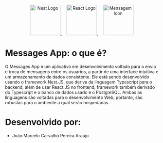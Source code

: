 <p align="center">
  <a href="http://nestjs.com/" target="blank">
    <img src="https://nestjs.com/img/logo-small.svg" width="100" alt="Nest Logo" />
  </a>
  &nbsp;&nbsp;&nbsp;
  <a href="https://react.dev/" target="blank">
    <img src="https://upload.wikimedia.org/wikipedia/commons/a/a7/React-icon.svg" width="100" alt="React Logo" />
  </a>
  &nbsp;&nbsp;&nbsp;
  <img src="https://cdn-icons-png.flaticon.com/512/561/561127.png" width="100" alt="Mensagem Icon" />
</p>



# Messages App: o que é?
O Messages App é um aplicativo em desenvolvimento voltado para o envio e troca de mensagens entre os usuários, a partir de uma interface intuitiva e um armazenamento de dados consistente. Ele está sendo desenvolvido usando o framework Nest.JS, que deriva da linguagem Typescript para o backend, além de usar React.JS no frontend, framework também derivado do Typescript e o banco de dados usado é o PostgreSQL. Ambas as linguagens são voltadas para o desenvolvimento Web, portanto, são robustas para o ambiente a qual serão hospedadas.

# Desenvolvido por: 
- João Marcelo Carvalho Pereira Araújo
